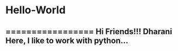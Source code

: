 # Hello-World
=================
Hi Friends!!!
Dharani Here, I like to work with python...
-------------------------------------------
